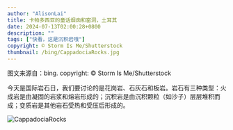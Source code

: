 ```yaml
---
author: "AlisonLai"
title: 卡帕多西亚的童话烟囱和窑洞，土耳其
date: 2024-07-13T02:00:28+0800
description: ""
tags: ["快看，这是沉积岩哦"]
copyright: © Storm Is Me/Shutterstock
thumbnail: /bing/CappadociaRocks.jpg
---
```

图文来源自：bing.  copyright: © Storm Is Me/Shutterstock

今天是国际岩石日，我们要讨论的是花岗岩、石灰石和板岩。岩石有三种类型：火成岩是由凝固的岩浆和熔岩形成的；沉积岩是由沉积颗粒（如沙子）层层堆积而成；变质岩是其他岩石受热和受压后形成的。

![CappadociaRocks](/bing/CappadociaRocks.jpg)